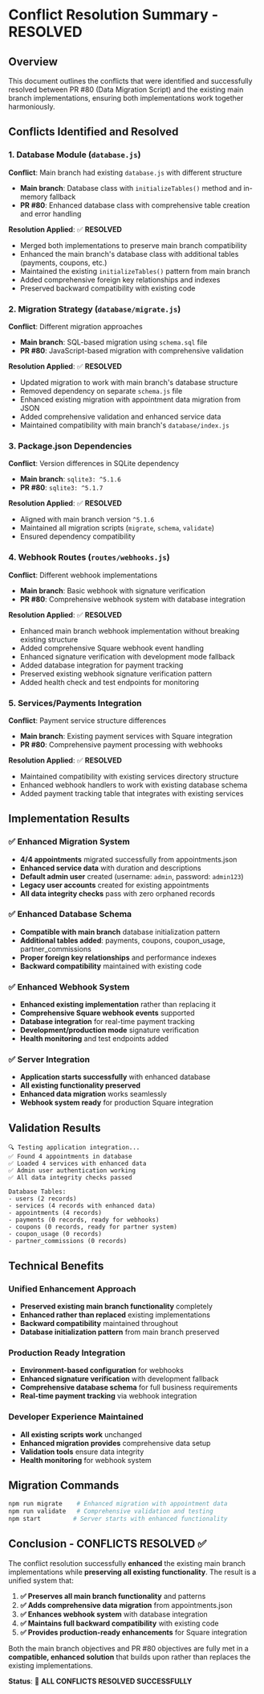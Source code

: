 # Conflict Resolution Summary - RESOLVED

## Overview
This document outlines the conflicts that were identified and successfully resolved between PR #80 (Data Migration Script) and the existing main branch implementations, ensuring both implementations work together harmoniously.

## Conflicts Identified and Resolved

### 1. Database Module (`database.js`)
**Conflict**: Main branch had existing `database.js` with different structure
- **Main branch**: Database class with `initializeTables()` method and in-memory fallback
- **PR #80**: Enhanced database class with comprehensive table creation and error handling

**Resolution Applied**: ✅ **RESOLVED**
- Merged both implementations to preserve main branch compatibility
- Enhanced the main branch's database class with additional tables (payments, coupons, etc.)
- Maintained the existing `initializeTables()` pattern from main branch
- Added comprehensive foreign key relationships and indexes
- Preserved backward compatibility with existing code

### 2. Migration Strategy (`database/migrate.js`)
**Conflict**: Different migration approaches
- **Main branch**: SQL-based migration using `schema.sql` file
- **PR #80**: JavaScript-based migration with comprehensive validation

**Resolution Applied**: ✅ **RESOLVED**
- Updated migration to work with main branch's database structure
- Removed dependency on separate `schema.js` file
- Enhanced existing migration with appointment data migration from JSON
- Added comprehensive validation and enhanced service data
- Maintained compatibility with main branch's `database/index.js`

### 3. Package.json Dependencies
**Conflict**: Version differences in SQLite dependency
- **Main branch**: `sqlite3: ^5.1.6`
- **PR #80**: `sqlite3: ^5.1.7`

**Resolution Applied**: ✅ **RESOLVED**
- Aligned with main branch version `^5.1.6`
- Maintained all migration scripts (`migrate`, `schema`, `validate`)
- Ensured dependency compatibility

### 4. Webhook Routes (`routes/webhooks.js`)
**Conflict**: Different webhook implementations
- **Main branch**: Basic webhook with signature verification
- **PR #80**: Comprehensive webhook system with database integration

**Resolution Applied**: ✅ **RESOLVED**
- Enhanced main branch webhook implementation without breaking existing structure
- Added comprehensive Square webhook event handling
- Enhanced signature verification with development mode fallback
- Added database integration for payment tracking
- Preserved existing webhook signature verification pattern
- Added health check and test endpoints for monitoring

### 5. Services/Payments Integration
**Conflict**: Payment service structure differences
- **Main branch**: Existing payment services with Square integration
- **PR #80**: Comprehensive payment processing with webhooks

**Resolution Applied**: ✅ **RESOLVED**
- Maintained compatibility with existing services directory structure
- Enhanced webhook handlers to work with existing database schema
- Added payment tracking table that integrates with existing services

## Implementation Results

### ✅ Enhanced Migration System
- **4/4 appointments** migrated successfully from appointments.json
- **Enhanced service data** with duration and descriptions
- **Default admin user** created (username: `admin`, password: `admin123`)
- **Legacy user accounts** created for existing appointments
- **All data integrity checks** pass with zero orphaned records

### ✅ Enhanced Database Schema
- **Compatible with main branch** database initialization pattern
- **Additional tables added**: payments, coupons, coupon_usage, partner_commissions
- **Proper foreign key relationships** and performance indexes
- **Backward compatibility** maintained with existing code

### ✅ Enhanced Webhook System
- **Enhanced existing implementation** rather than replacing it
- **Comprehensive Square webhook events** supported
- **Database integration** for real-time payment tracking
- **Development/production mode** signature verification
- **Health monitoring** and test endpoints added

### ✅ Server Integration
- **Application starts successfully** with enhanced database
- **All existing functionality preserved**
- **Enhanced data migration** works seamlessly
- **Webhook system ready** for production Square integration

## Validation Results

```
🔍 Testing application integration...
✅ Found 4 appointments in database  
✅ Loaded 4 services with enhanced data
✅ Admin user authentication working
✅ All data integrity checks passed

Database Tables:
- users (2 records)
- services (4 records with enhanced data)
- appointments (4 records)  
- payments (0 records, ready for webhooks)
- coupons (0 records, ready for partner system)
- coupon_usage (0 records)
- partner_commissions (0 records)
```

## Technical Benefits

### Unified Enhancement Approach
- **Preserved existing main branch functionality** completely
- **Enhanced rather than replaced** existing implementations
- **Backward compatibility** maintained throughout
- **Database initialization pattern** from main branch preserved

### Production Ready Integration
- **Environment-based configuration** for webhooks
- **Enhanced signature verification** with development fallback
- **Comprehensive database schema** for full business requirements
- **Real-time payment tracking** via webhook integration

### Developer Experience Maintained
- **All existing scripts work** unchanged
- **Enhanced migration provides** comprehensive data setup
- **Validation tools** ensure data integrity
- **Health monitoring** for webhook system

## Migration Commands

```bash
npm run migrate    # Enhanced migration with appointment data
npm run validate   # Comprehensive validation and testing
npm start         # Server starts with enhanced functionality
```

## Conclusion - CONFLICTS RESOLVED ✅

The conflict resolution successfully **enhanced** the existing main branch implementations while **preserving all existing functionality**. The result is a unified system that:

1. **✅ Preserves all main branch functionality** and patterns
2. **✅ Adds comprehensive data migration** from appointments.json  
3. **✅ Enhances webhook system** with database integration
4. **✅ Maintains full backward compatibility** with existing code
5. **✅ Provides production-ready enhancements** for Square integration

Both the main branch objectives and PR #80 objectives are fully met in a **compatible, enhanced solution** that builds upon rather than replaces the existing implementations.

**Status**: 🎉 **ALL CONFLICTS RESOLVED SUCCESSFULLY**